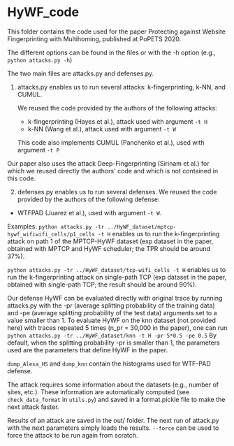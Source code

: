 # HyWF_code

This folder contains the code used for the paper Protecting against Website Fingerprinting with Multihoming, published at PoPETS 2020.

The different options can be found in the files or with the -h option (e.g., `python attacks.py -h`)

The two main files are attacks.py and defenses.py.

1. attacks.py enables us to run several attacks: k-fingerprinting, k-NN, and CUMUL.

   We reused the code provided by the authors of the following attacks:

   * k-fingerprinting (Hayes et al.), attack used with argument `-t H`
   * k-NN (Wang et al.), attack used with argument `-t W`

   This code also implements CUMUL (Panchenko et al.), used with argument `-t P`

Our paper also uses the attack Deep-Fingerprinting (Sirinam et al.) for which we reused directly the authors' code and which is not contained in this code.

2. defenses.py enables us to run several defenses. We reused the code provided by the authors of the following defense:
  * WTFPAD (Juarez et al.), used with argument `-t W`.

Examples:
`python attacks.py -tr ../HyWF_dataset/mptcp-hywf_wifiwifi_cells/p1_cells -t H`
enables us to run the k-fingerprinting attack on path 1 of the MPTCP-HyWF dataset (exp dataset in the paper, obtained
with MPTCP and HyWF scheduler; the TPR should be around 37%).

`python attacks.py -tr ../HyWF_dataset/tcp-wifi_cells -t H`
enables us to run the k-fingerprinting attack on single-path TCP (exp dataset in the paper, obtained with single-path TCP;
the result should be around 90%).

Our defense HyWF can be evaluated directly with original trace by running attacks.py with the -pr (average splitting
probability of the training data) and -pe (average splitting probability of the test data) arguments set to a value
smaller than 1.
To evaluate HyWF on the knn dataset (not provided here) with traces repeated 5 times (n_pr = 30,000 in the paper), one can run
`python attacks.py -tr ../HyWF_dataset/knn -t H -pr 5*0.5 -pe 0.5`
By default, when the splitting probability -pr is smaller than 1, the parameters used are the parameters that define HyWF in the paper.

`dump_Alexa_HS` and `dump_knn` contain the histograms used for WTF-PAD defense.

The attack requires some information about the datasets (e.g., number of sites, etc.). These information are automatically computed (see `check_data_format` in `utils.py`) and saved in a format.pickle file to make the next attack faster.

Results of an attack are saved in the out/ folder. The next run of attack.py with the next parameters simply loads the results. `--force` can be used to force the attack to be run again from scratch.

